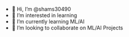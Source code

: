- 👋 Hi, I’m @shams30490
- 👀 I’m interested in learning
- 🌱 I’m currently learning ML/AI
- 💞️ I’m looking to collaborate on ML/AI Projects

<!---
shams30490/shams30490 is a ✨ special ✨ repository because its `README.md` (this file) appears on your GitHub profile.
You can click the Preview link to take a look at your changes.
--->
